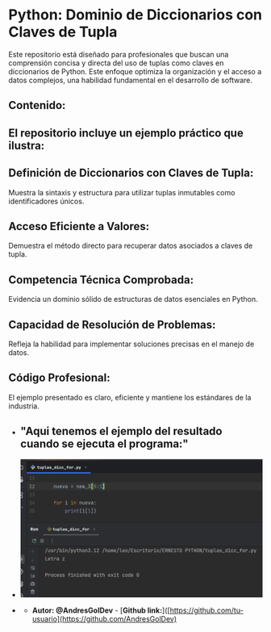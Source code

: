 # Python: Dominio de Diccionarios con Claves de Tupla 
Este repositorio está diseñado para profesionales que buscan una comprensión concisa y directa del uso de tuplas como claves en diccionarios de Python. Este enfoque optimiza la organización y el acceso a datos complejos, una habilidad fundamental en el desarrollo de software.

## Contenido:
## El repositorio incluye un ejemplo práctico que ilustra:

## Definición de Diccionarios con Claves de Tupla:
Muestra la sintaxis y estructura para utilizar tuplas inmutables como identificadores únicos.

## Acceso Eficiente a Valores: 
Demuestra el método directo para recuperar datos asociados a claves de tupla.

## Competencia Técnica Comprobada:
Evidencia un dominio sólido de estructuras de datos esenciales en Python.

## Capacidad de Resolución de Problemas:
Refleja la habilidad para implementar soluciones precisas en el manejo de datos.

## Código Profesional:
El ejemplo presentado es claro, eficiente y mantiene los estándares de la industria.
- ## "Aqui tenemos el ejemplo del resultado cuando se ejecuta el programa:"
- ![](resultado_tupla.png)

- * **Autor: @AndresGolDev** - [**Github link:**]([https://github.com/tu-usuario](https://github.com/AndresGolDev)
